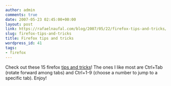 ```yaml
---
author: admin
comments: true
date: 2007-05-23 02:45:00+00:00
layout: post
link: https://rafaelnaufal.com/blog/2007/05/22/firefox-tips-and-tricks/
slug: firefox-tips-and-tricks
title: Firefox tips and tricks
wordpress_id: 41
tags:
- firefox
---
```


Check out these 15 firefox [tips and tricks](http://www.lifehack.org/articles/technology/15-coolest-firefox-tricks-ever.html)! The ones I like most are  Ctrl+Tab (rotate forward among tabs) and   Ctrl+1-9 (choose a number to jump to a specific tab). Enjoy!

[](http://www.spreadfirefox.com/?q=affiliates&id=0&t=216)
